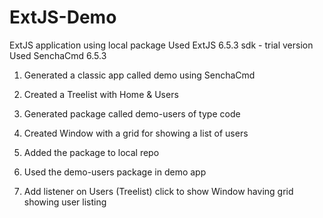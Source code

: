 # ExtJS-Demo
ExtJS application using local package
Used ExtJS 6.5.3 sdk -  trial version
Used SenchaCmd 6.5.3 

1. Generated a classic app called demo using SenchaCmd
2. Created a Treelist with Home & Users

3. Generated package called demo-users of type code
4. Created Window with a grid for showing a list of users
5. Added the package to local repo

6. Used the demo-users package in demo app 
7. Add listener on Users (Treelist) click to show Window having grid showing user listing
